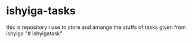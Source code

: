 # ishyiga-tasks
this is  repository i use to store and amange the stuffs of tasks  given from ishyiga
"# ishyigatask" 
